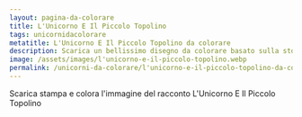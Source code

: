```yaml
---
layout: pagina-da-colorare
title: L'Unicorno E Il Piccolo Topolino
tags: unicornidacolorare
metatitle: L'Unicorno E Il Piccolo Topolino da colorare
description: Scarica un bellissimo disegno da colorare basato sulla storia L'Unicorno E Il Piccolo Topolino
image: /assets/images/l'unicorno-e-il-piccolo-topolino.webp
permalink: /unicorni-da-colorare/l'unicorno-e-il-piccolo-topolino-da-colorare.html
---
```

Scarica stampa e colora l'immagine del racconto L'Unicorno E Il Piccolo Topolino
